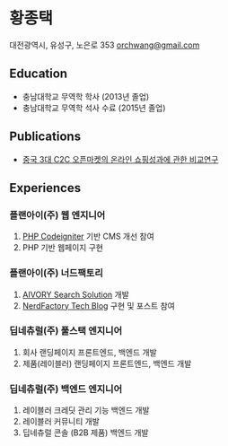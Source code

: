 # 황종택 

대전광역시, 유성구, 노은로 353
orchwang@gmail.com 

## Education

* 충남대학교 무역학 학사 (2013년 졸업)
* 충남대학교 무역학 석사 수료 (2015년 졸업)

## Publications

* [중국 3대 C2C 오픈마켓의 온라인 쇼핑성과에 관한 비교연구](https://www.dbpia.co.kr/journal/articleDetail?nodeId=NODE02510554)

## Experiences

### 플랜아이(주) 웹 엔지니어

1. [PHP Codeigniter](https://codeigniter.com/) 기반 CMS 개선 참여
2. PHP 기반 웹페이지 구현

### 플랜아이(주) 너드팩토리 

1. [AIVORY Search Solution](https://aivory.nerdfactory.ai/) 개발
2. [NerdFactory Tech Blog](https://blog.nerdfactory.ai/) 구현 및 포스트 참여

### 딥네츄럴(주) 풀스택 엔지니어

1. 회사 랜딩페이지 프론트엔드, 백엔드 개발
2. 제품(레이블러) 랜딩페이지 프론트엔드, 백엔드 개발

### 딥네츄럴(주) 백엔드 엔지니어

1. 레이블러 크레딧 관리 기능 백엔드 개발
2. 레이블러 커뮤니티 개발
3. 딥네츄럴 콘솔 (B2B 제품) 백엔드 개발

